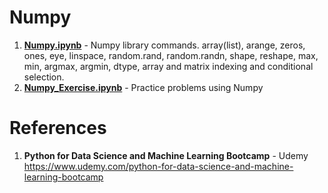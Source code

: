 # Numpy

1.  **[Numpy.ipynb](https://github.com/nkuhta/Data-Science-and-Machine-Learning-Bootcamp/blob/master/03.%20Numpy/Numpy.ipynb)** - Numpy library commands.  array(list), arange, zeros, ones, eye, linspace, random.rand, random.randn, shape, reshape, max, min, argmax, argmin, dtype, array and matrix indexing and conditional selection. 
2.  **[Numpy_Exercise.ipynb](https://github.com/nkuhta/Data-Science-and-Machine-Learning-Bootcamp/blob/master/03.%20Numpy/Numpy_Exercise.ipynb)** - Practice problems using Numpy
 
#  References
1.  **Python for Data Science and Machine Learning Bootcamp** - Udemy   
	https://www.udemy.com/python-for-data-science-and-machine-learning-bootcamp
